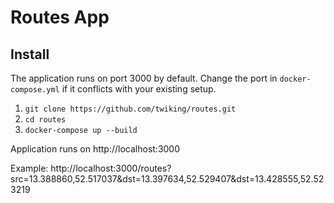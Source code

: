 # Routes App

## Install
The application runs on port 3000 by default. Change the port in `docker-compose.yml` if it conflicts with your existing setup.

1. ```git clone https://github.com/twiking/routes.git```
1. ```cd routes```
1. ```docker-compose up --build```

Application runs on http://localhost:3000

Example: http://localhost:3000/routes?src=13.388860,52.517037&dst=13.397634,52.529407&dst=13.428555,52.523219
